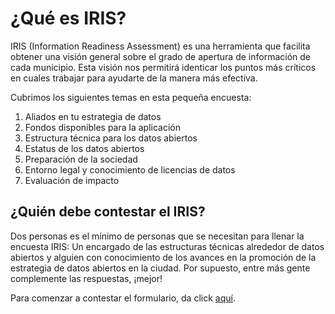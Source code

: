 # ¿Qué es IRIS?

IRIS (Information Readiness Assessment) es una herramienta que facilita obtener una visión general sobre el grado de apertura de información de cada municipio. Esta visión nos permitirá identicar los puntos más críticos en cuales trabajar para ayudarte de la manera más efectiva.

Cubrimos los siguientes temas en esta pequeña encuesta:

1. Aliados en tu estrategia de datos
2. Fondos disponibles para la aplicación
3. Estructura técnica para los datos abiertos
4. Estatus de los datos abiertos 
5. Preparación de la sociedad
6. Entorno legal y conocimiento de licencias de datos
7. Evaluación de impacto


## ¿Quién debe contestar el IRIS?

Dos personas es el mínimo de personas que se necesitan para llenar la encuesta IRIS: Un encargado de las estructuras técnicas alrededor de datos abiertos y alguien con conocimiento de los avances en la promoción de la estrategia de datos abiertos en la ciudad. Por supuesto, entre más gente complemente las respuestas, ¡mejor!

Para comenzar a contestar el formulario, da click [aquí](http://mxabierto.org).